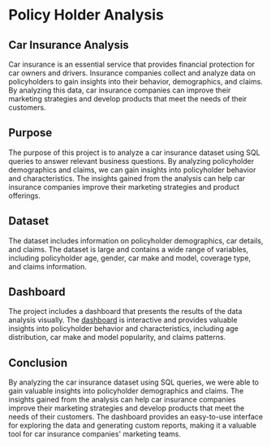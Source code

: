 # Policy Holder Analysis 


## Car Insurance Analysis
Car insurance is an essential service that provides financial protection for car owners and drivers. Insurance companies collect and analyze data on policyholders to gain insights into their behavior, demographics, and claims. By analyzing this data, car insurance companies can improve their marketing strategies and develop products that meet the needs of their customers.

## Purpose
The purpose of this project is to analyze a car insurance dataset using SQL queries to answer relevant business questions. By analyzing policyholder demographics and claims, we can gain insights into policyholder behavior and characteristics. The insights gained from the analysis can help car insurance companies improve their marketing strategies and product offerings.

## Dataset
The dataset includes information on policyholder demographics, car details, and claims. The dataset is large and contains a wide range of variables, including policyholder age, gender, car make and model, coverage type, and claims information.

## Dashboard
The project includes a dashboard that presents the results of the data analysis visually. The [dashboard](https://public.tableau.com/app/profile/vivek.singh3442/viz/insurance_16803514901140/Dashboard4?publish=yes) is interactive and provides valuable insights into policyholder behavior and characteristics, including age distribution, car make and model popularity, and claims patterns.

## Conclusion
By analyzing the car insurance dataset using SQL queries, we were able to gain valuable insights into policyholder demographics and claims. The insights gained from the analysis can help car insurance companies improve their marketing strategies and develop products that meet the needs of their customers. The dashboard provides an easy-to-use interface for exploring the data and generating custom reports, making it a valuable tool for car insurance companies' marketing teams.
